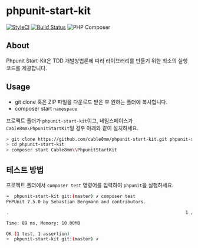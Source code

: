 # phpunit-start-kit

[![StyleCI](https://github.styleci.io/repos/198655101/shield?branch=master)](https://github.styleci.io/repos/198655101)
[![Build Status](https://travis-ci.org/cable8mm/phpunit-start-kit.svg?branch=master)](https://travis-ci.org/cable8mm/phpunit-start-kit)
![PHP Composer](https://github.com/cable8mm/phpunit-start-kit/workflows/PHP%20Composer/badge.svg)

## About

Phpunit Start-Kit은 TDD 개발방법론에 따라 라이브러리를 만들기 위한 최소의 실행 코드를 제공합니다.

## Usage

- git clone 혹은 ZIP 파일을 다운로드 받은 후 원하는 폴더에 복사합니다.
- composer start `namespace`

프로젝트 폴더가 `phpunit-start-kit`이고, 네임스페이스가 `Cable8mm\PhpunitStartKit`일 경우 아래와 같이 설치하세요.

```sh
> git clone https://github.com/cable8mm/phpunit-start-kit.git phpunit-start-kit
> cd phpunit-start-kit
> composer start Cable8mm\\PhpunitStartKit
```

## 테스트 방법

프로젝트 폴더에서 `composer test` 명령어를 입력하여 `phpunit`을 실행하세요.

```sh
➜  phpunit-start-kit git:(master) ✗ composer test
PHPUnit 7.5.0 by Sebastian Bergmann and contributors.

.                                                                   1 / 1 (100%)

Time: 89 ms, Memory: 10.00MB

OK (1 test, 1 assertion)
➜  phpunit-start-kit git:(master) ✗
```
